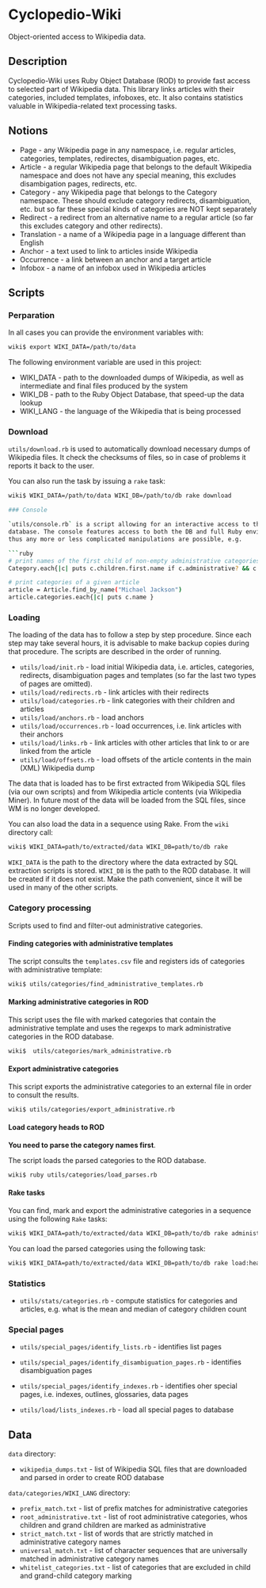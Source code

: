 # Cyclopedio-Wiki

Object-oriented access to Wikipedia data.

## Description

Cyclopedio-Wiki uses Ruby Object Database (ROD) to provide fast access to selected part
of Wikipedia data. This library links articles with their categories, included
templates, infoboxes, etc. It also contains statistics valuable in
Wikipedia-related text processing tasks.

## Notions

* Page - any Wikipedia page in any namespace, i.e. regular articles, categories,
  templates, redirectes, disambiguation pages, etc.
* Article - a regular Wikipedia page that belongs to the default Wikipedia
  namespace and does not have any special meaning, this excludes disambigation
  pages, redirects, etc.
* Category - any Wikipedia page that belongs to the Category namespace. These
  should exclude category redirects, disambiguation, etc. but so far these
  special kinds of categories are NOT kept separately
* Redirect - a redirect from an alternative name to a regular article (so far this
  excludes category and other redirects).
* Translation - a name of a Wikipedia page in a language different than English
* Anchor - a text used to link to articles inside Wikipedia
* Occurrence - a link between an anchor and a target article
* Infobox - a name of an infobox used in Wikipedia articles

## Scripts

### Perparation

In all cases you can provide the environment variables with:

```bash
wiki$ export WIKI_DATA=/path/to/data
```

The following environment variable are used in this project:

* WIKI_DATA - path to the downloaded dumps of Wikipedia, as well as intermediate and final files produced by the system
* WIKI_DB - path to the Ruby Object Database, that speed-up the data lookup
* WIKI_LANG - the language of the Wikipedia that is being processed

### Download

`utils/download.rb` is used to automatically download necessary dumps of
Wikipedia files. It check the checksums of files, so in case of problems it
reports it back to the user.

You can also run the task by issuing a `rake` task:

```bash
wiki$ WIKI_DATA=/path/to/data WIKI_DB=/path/to/db rake download

### Console

`utils/console.rb` is a script allowing for an interactive access to the
database. The console features access to both the DB and full Ruby environment,
thus any more or less complicated manipulations are possible, e.g.

```ruby
# print names of the first child of non-empty administrative categories:
Category.each{|c| puts c.children.first.name if c.administrative? && c.children.count > 0 } 

# print categories of a given article
article = Article.find_by_name("Michael Jackson")
article.categories.each{|c| puts c.name }
```

### Loading

The loading of the data has to follow a step by step procedure. Since each step
may take several hours, it is advisable to make backup copies during that
procedure. The scripts are described in the order of running.

* `utils/load/init.rb` - load initial Wikipedia data, i.e. articles, categories,
  redirects, disambiguation pages and templates (so far the last two types of
  pages are omitted).
* `utils/load/redirects.rb` - link articles with their redirects
* `utils/load/categories.rb` - link categories with their children and articles
* `utils/load/anchors.rb` - load anchors
* `utils/load/occurrences.rb` - load occurrences, i.e. link articles with their anchors
* `utils/load/links.rb` - link articles with other articles that link to or are
  linked from the article
* `utils/load/offsets.rb` - load offsets of the article contents in the main
  (XML) Wikipedia dump

The data that is loaded has to be first extracted from Wikipedia SQL files (via
our own scripts) and from Wikipedia article contents (via Wikipedia Miner). In
future most of the data will be loaded from the SQL files, since WM is no longer
developed.

You can also load the data in a sequence using Rake. From the `wiki` directory
call:

```bash
wiki$ WIKI_DATA=path/to/extracted/data WIKI_DB=path/to/db rake
```

`WIKI_DATA` is the path to the directory where the data extracted by SQL
extraction scripts is stored. `WIKI_DB` is the path to the ROD database. It
will be created if it does not exist. Make the path convenient, since it will be
used in many of the other scripts.

### Category processing

Scripts used to find and filter-out administrative categories.

#### Finding categories with administrative templates

The script consults the `templates.csv` file and registers ids of categories
with administrative template:

```bash
wiki$ utils/categories/find_administrative_templates.rb
```

#### Marking administrative categories in ROD

This script uses the file with marked categories that contain the administrative
template and uses the regexps to mark administrative categories in the ROD
database.

```bash
wiki$  utils/categories/mark_administrative.rb
```

#### Export administrative categories 

This script exports the administrative categories to an external file in order
to consult the results.

```bash
wiki$ utils/categories/export_administrative.rb
```

#### Load category heads to ROD

**You need to parse the category names first**.

The script loads the parsed categories to the ROD database.

```bash
wiki$ ruby utils/categories/load_parses.rb
```

#### Rake tasks

You can find, mark and export the administrative categories in a sequence
using the following `Rake` tasks:

```bash
wiki$ WIKI_DATA=path/to/extracted/data WIKI_DB=path/to/db rake administrative:all
```

You can load the parsed categories using the following task:

```bash
wiki$ WIKI_DATA=path/to/extracted/data WIKI_DB=path/to/db rake load:heads
```


### Statistics

* `utils/stats/categories.rb` - compute statistics for categories and articles,
  e.g. what is the mean and median of category children count

### Special pages

* `utils/special_pages/identify_lists.rb` - identifies list pages
* `utils/special_pages/identify_disambiguation_pages.rb` - identifies disambiguation pages
* `utils/special_pages/identify_indexes.rb` - identifies oher special pages, i.e. indexes, outlines, glossaries, data pages

* `utils/load/lists_indexes.rb` - load all special pages to database

## Data

`data` directory:

* `wikipedia_dumps.txt` - list of Wikipedia SQL files that are downloaded and
  parsed in order to create ROD database

`data/categories/WIKI_LANG` directory:

* `prefix_match.txt` - list of prefix matches for administrative categories
* `root_administrative.txt` - list of root administrative categories, whos
  children and grand children are marked as administrative
* `strict_match.txt` - list of words that are strictly matched in administrative 
  category names 
* `universal_match.txt` - list of character sequences that are universally
  matched in administrative category names
* `whitelist_categories.txt` - list of categories that are excluded in child and
  grand-child category marking
